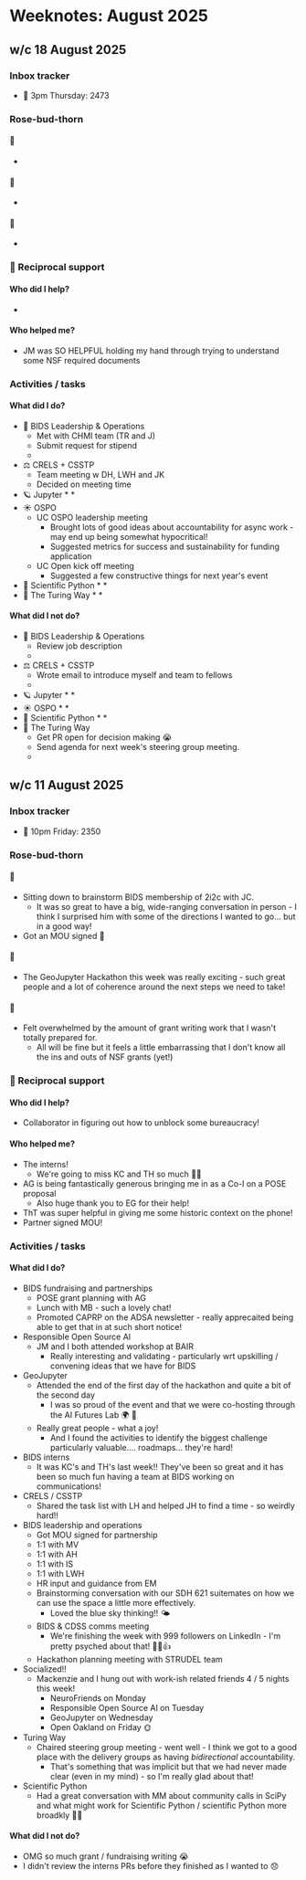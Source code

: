 # Weeknotes: August 2025

## w/c 18 August 2025

### Inbox tracker

* 💌 3pm Thursday: 2473

### Rose-bud-thorn

#### 🌹

* 

#### 🌱

* 

#### 🌵 
  
* 

### 🤝 Reciprocal support

#### Who did I help?

* 

#### Who helped me?

* JM was SO HELPFUL holding my hand through trying to understand some NSF required documents

### Activities / tasks

#### What did I do?

* 🤝 BIDS Leadership & Operations
  * Met with CHMI team (TR and J)
  * Submit request for stipend
  * 
* ⚖️ CRELS + CSSTP
  * Team meeting w DH, LWH and JK
  * Decided on meeting time
* 🪐 Jupyter
  * 
  * 
* ☀️ OSPO
  * UC OSPO leadership meeting
    * Brought lots of good ideas about accountability for async work - may end up being somewhat hypocritical!
    * Suggested metrics for success and sustainability for funding application
  * UC Open kick off meeting
    * Suggested a few constructive things for next year's event
* 🌳 Scientific Python
  * 
  * 
* 🌱 The Turing Way
  * 
  * 


#### What did I not do?

* 🤝 BIDS Leadership & Operations
  * Review job description
  * 
* ⚖️ CRELS + CSSTP
  * Wrote email to introduce myself and team to fellows
  * 
* 🪐 Jupyter
  * 
  * 
* ☀️ OSPO
  * 
  * 
* 🌳 Scientific Python
  * 
  * 
* 🌱 The Turing Way
  * Get PR open for decision making 😭
  * Send agenda for next week's steering group meeting.
  * 

## w/c 11 August 2025

### Inbox tracker

* 💌 10pm Friday: 2350

### Rose-bud-thorn

#### 🌹

* Sitting down to brainstorm BIDS membership of 2i2c with JC.
  * It was so great to have a big, wide-ranging conversation in person - I think I surprised him with some of the directions I wanted to go... but in a good way!
* Got an MOU signed 💪

#### 🌱

* The GeoJupyter Hackathon this week was really exciting - such great people and a lot of coherence around the next steps we need to take!

#### 🌵 
  
* Felt overwhelmed by the amount of grant writing work that I wasn't totally prepared for.
  * All will be fine but it feels a little embarrassing that I don't know all the ins and outs of NSF grants (yet!)

### 🤝 Reciprocal support

#### Who did I help?

* Collaborator in figuring out how to unblock some bureaucracy!

#### Who helped me?

* The interns!
  * We're going to miss KC and TH so much 🥲🥲
* AG is being fantastically generous bringing me in as a Co-I on a POSE proposal
  * Also huge thank you to EG for their help!
* ThT was super helpful in giving me some historic context on the phone!
* Partner signed MOU!

### Activities / tasks

#### What did I do?

* BIDS fundraising and partnerships
  * POSE grant planning with AG
  * Lunch with MB - such a lovely chat!
  * Promoted CAPRP on the ADSA newsletter - really apprecaited being able to get that in at such short notice!
* Responsible Open Source AI
  * JM and I both attended workshop at BAIR
    * Really interesting and validating - particularly wrt upskilling / convening ideas that we have for BIDS
* GeoJupyter
  * Attended the end of the first day of the hackathon and quite a bit of the second day
    * I was so proud of the event and that we were co-hosting through the AI Futures Lab 🌍 💚
  * Really great people - what a joy!
    * And I found the activities to identify the biggest challenge particularly valuable.... roadmaps... they're hard! 
* BIDS interns
  * It was KC's and TH's last week!!
    They've been so great and it has been so much fun having a team at BIDS working on communications! 
* CRELS / CSSTP
  * Shared the task list with LH and helped JH to find a time - so weirdly hard!!
* BIDS leadership and operations
  * Got MOU signed for partnership
  * 1:1 with MV
  * 1:1 with AH
  * 1:1 with IS
  * 1:1 with LWH
  * HR input and guidance from EM
  * Brainstorming conversation with our SDH 621 suitemates on how we can use the space a little more effectively.
    * Loved the blue sky thinking!! 🌤️
  * BIDS & CDSS comms meeting
    * We're finishing the week with 999 followers on LinkedIn - I'm pretty psyched about that! 🚀:star2:👍
  * Hackathon planning meeting with STRUDEL team
* Socialized!!
  * Mackenzie and I hung out with work-ish related friends 4 / 5 nights this week!
    * NeuroFriends on Monday
    * Responsible Open Source AI on Tuesday
    * GeoJupyter on Wednesday
    * Open Oakland on Friday 🌞
* Turing Way
  * Chaired steering group meeting - went well - I think we got to a good place with the delivery groups as having _bidirectional_ accountability.
     * That's something that was implicit but that we had never made clear (even in my mind) - so I'm really glad about that!
* Scientific Python
  * Had a great conversation with MM about community calls in SciPy and what might work for Scientific Python / scientific Python more broadkly 🌳🐍

#### What did I not do?

* OMG so much grant / fundraising writing :sob: 
* I didn't review the interns PRs before they finished as I wanted to 😞